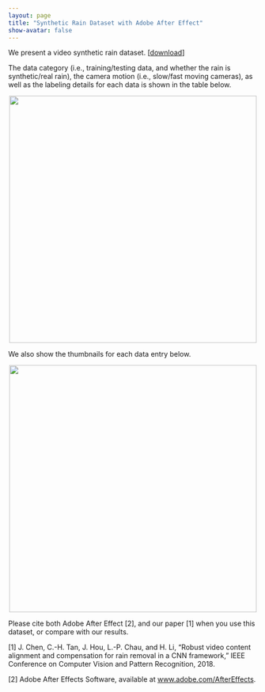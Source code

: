 ```yaml
---
layout: page
title: "Synthetic Rain Dataset with Adobe After Effect"
show-avatar: false
---
```


We present a video synthetic rain dataset. \[[download](https://github.com/hotndy/SPAC-SupplementaryMaterials)\]

The data category (i.e., training/testing data, and whether the rain is synthetic/real rain), the camera motion (i.e., slow/fast
moving cameras), as well as the labeling details for each data is shown in the table below.
<p align="center">
<img src="hotndy.github.io/projects/SPAC/rainDatasetTable.jpg" width="500px"/>
</p>

We also show the thumbnails for each data entry below.

<p align="center">
<img src="hotndy.github.io/projects/SPAC/rainDatasetThumb.jpg" width="500px"/>
</p>

Please cite both Adobe After Effect [2], and our paper [1] when you use this dataset, or compare with our results.

[1] J. Chen, C.-H. Tan, J. Hou, L.-P. Chau, and H. Li, “Robust video content alignment and compensation for rain removal in a CNN framework,” IEEE Conference on Computer Vision and Pattern Recognition, 2018.

[2] Adobe After Effects Software, available at www.adobe.com/AfterEffects.

